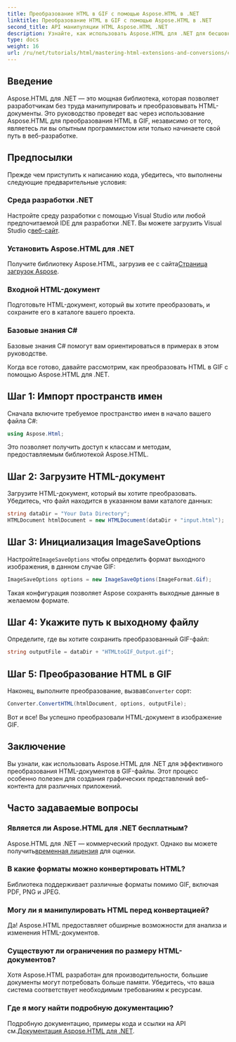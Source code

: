 ```yaml
---
title: Преобразование HTML в GIF с помощью Aspose.HTML в .NET
linktitle: Преобразование HTML в GIF с помощью Aspose.HTML в .NET
second_title: API манипуляции HTML Aspose.HTML .NET
description: Узнайте, как использовать Aspose.HTML для .NET для бесшовного преобразования HTML-документов в изображения GIF. Это всеобъемлющее руководство проведет вас через пошаговое руководство.
type: docs
weight: 16
url: /ru/net/tutorials/html/mastering-html-extensions-and-conversions/converting-html-to-gif/
---
```

## Введение

Aspose.HTML для .NET — это мощная библиотека, которая позволяет разработчикам без труда манипулировать и преобразовывать HTML-документы. Это руководство проведет вас через использование Aspose.HTML для преобразования HTML в GIF, независимо от того, являетесь ли вы опытным программистом или только начинаете свой путь в веб-разработке.

## Предпосылки

Прежде чем приступить к написанию кода, убедитесь, что выполнены следующие предварительные условия:

### Среда разработки .NET 

 Настройте среду разработки с помощью Visual Studio или любой предпочитаемой IDE для разработки .NET. Вы можете загрузить Visual Studio с[веб-сайт](https://visualstudio.microsoft.com/downloads/).

### Установить Aspose.HTML для .NET

 Получите библиотеку Aspose.HTML, загрузив ее с сайта[Страница загрузок Aspose](https://releases.aspose.com/html/net/).

### Входной HTML-документ

Подготовьте HTML-документ, который вы хотите преобразовать, и сохраните его в каталоге вашего проекта.

### Базовые знания C#

Базовые знания C# помогут вам ориентироваться в примерах в этом руководстве.

Когда все готово, давайте рассмотрим, как преобразовать HTML в GIF с помощью Aspose.HTML для .NET.

## Шаг 1: Импорт пространств имен

Сначала включите требуемое пространство имен в начало вашего файла C#:

```csharp
using Aspose.Html;
```

Это позволяет получить доступ к классам и методам, предоставляемым библиотекой Aspose.HTML.

## Шаг 2: Загрузите HTML-документ

Загрузите HTML-документ, который вы хотите преобразовать. Убедитесь, что файл находится в указанном вами каталоге данных:

```csharp
string dataDir = "Your Data Directory";
HTMLDocument htmlDocument = new HTMLDocument(dataDir + "input.html");
```

## Шаг 3: Инициализация ImageSaveOptions

 Настройте`ImageSaveOptions` чтобы определить формат выходного изображения, в данном случае GIF:

```csharp
ImageSaveOptions options = new ImageSaveOptions(ImageFormat.Gif);
```

Такая конфигурация позволяет Aspose сохранять выходные данные в желаемом формате.

## Шаг 4: Укажите путь к выходному файлу

Определите, где вы хотите сохранить преобразованный GIF-файл:

```csharp
string outputFile = dataDir + "HTMLtoGIF_Output.gif";
```

## Шаг 5: Преобразование HTML в GIF

 Наконец, выполните преобразование, вызвав`Converter` сорт:

```csharp
Converter.ConvertHTML(htmlDocument, options, outputFile);
```

Вот и все! Вы успешно преобразовали HTML-документ в изображение GIF.

## Заключение

Вы узнали, как использовать Aspose.HTML для .NET для эффективного преобразования HTML-документов в GIF-файлы. Этот процесс особенно полезен для создания графических представлений веб-контента для различных приложений.

## Часто задаваемые вопросы

### Является ли Aspose.HTML для .NET бесплатным?  
 Aspose.HTML для .NET — коммерческий продукт. Однако вы можете получить[временная лицензия](https://purchase.conholdate.com/temporary-license/) для оценки.

### В какие форматы можно конвертировать HTML?  
Библиотека поддерживает различные форматы помимо GIF, включая PDF, PNG и JPEG.

### Могу ли я манипулировать HTML перед конвертацией?  
Да! Aspose.HTML предоставляет обширные возможности для анализа и изменения HTML-документов.

### Существуют ли ограничения по размеру HTML-документов?  
Хотя Aspose.HTML разработан для производительности, большие документы могут потребовать больше памяти. Убедитесь, что ваша система соответствует необходимым требованиям к ресурсам.

### Где я могу найти подробную документацию?  
 Подробную документацию, примеры кода и ссылки на API см.[Документация Aspose.HTML для .NET](https://reference.aspose.com/html/net/).